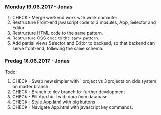 ### Monday 19.06.2017 - Jonas

1. CHECK - Merge weekend work with work computer 
2. Restructure Front-end javascript code to 3 modules, App, Selector and Editor.
3. Restructure HTML code to the same pattern.
4. Restructure CSS code to the same pattern.
4. Add partial views Selector and Editor to backend, so that backend can serve front-end, following the same schema.


### Fredag 16.06.2017 - Jonas 

Todo:
1. CHECK - Swap new simpler with 1 project vs 3 projects on olds system on master branch
2. CHECK - Branch to dev branch for further development 
3. CHECK - Fill App.html with data from database 
4. CHECK - Style App.html with big buttons
5. CHECK - Navigate App.html with javascript key commands.